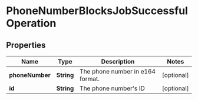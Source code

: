 

# PhoneNumberBlocksJobSuccessfulOperation


## Properties

| Name | Type | Description | Notes |
|------------ | ------------- | ------------- | -------------|
|**phoneNumber** | **String** | The phone number in e164 format. |  [optional] |
|**id** | **String** | The phone number&#39;s ID |  [optional] |



